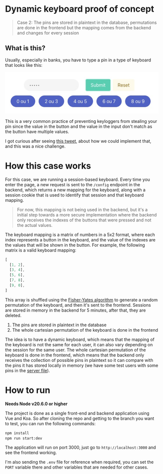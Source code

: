 # Dynamic keyboard proof of concept

> Case 2: The pins are stored in plaintext in the database, permutations are done in the frontend but the mapping comes from the backend and changes for every session

## What is this?

Usually, especially in banks, you have to type a pin in a type of keyboard that looks like this:

![](assets/asset-1699483313.png)

This is a very common practice of preventing keyloggers from stealing your pin since the value in the button and the value in the input don't match as the button have multiple values.

I got curious after seeing [this tweet](https://twitter.com/niagalves/status/1719695627586580728), about how we could implement that, and this was a nice challenge.

# How this case works

For this case, we are running a session-based keyboard. Every time you enter the page, a new request is sent to the `/config` endpoint in the backend, which returns a new mapping for the keyboard, along with a session cookie that is used to identify that session and that keyboard mapping.

> For now, this mapping is not being used in the backend, but it's a initial step towards a more secure implementation where the backend only receives the indexes of the buttons that were pressed and not the actual values.

The keyboard mapping is a matrix of numbers in a 5x2 format, where each index represents a button in the keyboard, and the value of the indexes are the values that will be shown in the button. For example, the following matrix is a valid keyboard mapping:

```js
[
  [1, 2],
  [3, 4],
  [5, 6],
  [7, 8],
  [9, 0],
]
```

This array is shuffled using the [Fisher-Yates algorithm](https://en.wikipedia.org/wiki/Fisher%E2%80%93Yates_shuffle) to generate a random permutation of the keyboard, and then it's sent to the frontend. Sessions are stored in memory in the backend for 5 minutes, after that, they are deleted.

1. The pins are stored in plaintext in the database
2. The whole cartesian permutation of the keyboard is done in the frontend

The idea is to have a dynamic keyboard, which means that the mapping of the keyboard is not the same for each user, it can also vary depending on the session for the same user. The whole cartesian permutation of the keyboard is done in the frontend, which means that the backend only receives the collection of possible pins in plaintext so it can compare with the pins it has stored locally in memory (we have some test users with some pins in the [server file](./src/server.ts)).

# How to run

**Needs Node v20.6.0 or higher**

The project is done as a single front-end and backend application using Vue and Koa. So after cloning the repo and getting to the branch you want to test, you can run the following commands:

```bash
npm install
npm run start:dev
```

The application will run on port 3000, just go to `http://localhost:3000` and see the frontend working.

I'm also sending the `.env` file for reference when required, you can set the `PORT` variable there and other variables that are needed for other cases.
